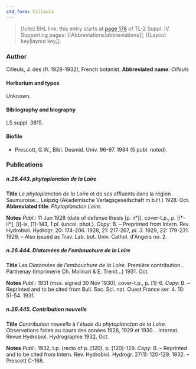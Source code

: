 ```yaml
---
std_form: Cilleuls
---
```


> [!cite] BHL link: this entry starts at [page 178](https://www.biodiversitylibrary.org/page/33265855) of TL-2 Suppl. IV.
> Supporting pages: [[Abbreviations|abbreviations]], [[Layout key|layout key]].

### Author

Cilleuls, J. des (fl. 1928-1932), French botanist. 
**Abbreviated name**: *Cilleuls*

#### Herbarium and types

Unknown.

#### Bibliography and biography

LS suppl. 3815.

#### Biofile

- Prescott, G.W., Bibl. Desmid. Univ. 96-97. 1984 (5 publ. noted).

### Publications

##### n.26.443. phytoplancton de la Loire

**Title**
Le *phytoplancton de la Loire* et de ses affluents dans la région Saumuroise... Leipzig (Akademische Verlagsgesellschaft m.b.H.) 1928. Oct.
**Abbreviated title**: *Phytoplancton Loire*.

**Notes**
*Publ*.: 11 Jun 1928 (date of defense thesis \[p. ii\*\]), cover-t.p., p. \[i\*-ii\*\], \[i\]-ix, \[1\]-143, *1 pl*. (uncol. phot.). *Copy*: B. – Preprinted from Intern. Rev. Hydrobiol. Hydrogr. 20: 174-206. 1928, 21: 217-267, *pl. 3.* 1929, 22: 179-231. 1929. – Also issued as Trav. Lab. bot. Univ. Cathol. d'Angers no. 2.

##### n.26.444. Diatomées de l'embouchure de la Loire

**Title**
Les *Diatomées de l'embouchure de la Loire*. Première contribution... Parthenay (Imprimerie Ch. Molinari & E. Trenit...) 1931. Oct.

**Notes**
*Publ*.: 1931 (mss. signed 30 Nov 1930), cover-t.p., p. \[1\]-6. *Copy*: B. – Reprinted and to be cited from Bull. Soc. Sci. nat. Ouest France ser. 4. 10: 51-54. 1931.

##### n.26.445. Contribution nouvelle

**Title**
*Contribution nouvelle* à l'*étude du phytoplancton de la Loire*. Observations faites au cours des années 1928, 1929 et 1930... Internat. Revue Hydrobiol. Hydrographie 1932. Oct.

**Notes**
*Publ*.: 1932, t.p. (recto of p. \[120), p. \[120\]-129. *Copy*: B. – Reprinted and to be cited from Intern. Rev. Hydrobiol. Hydrogr. 27(1): 120-129. 1932. – Prescott C-168.

